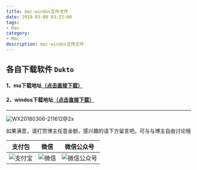 ```yaml
---
title: mac-windos互传文件
date: 2018-03-06 03:33:00
tags: 
- Mac
category: 
- Mac
description: mac-windos互传文件
---
```

<!-- image url 
https://raw.githubusercontent.com/HealerJean123/HealerJean123.github.io/master/blogImages
-->

## 各自下载软件 `Dukto`
#### 1、ma下载地址[（点击直接下载）](https://raw.githubusercontent.com/HealerJean123/HealerJean123.github.io/master/software/Dukto/mac/Dukto.zip)

#### 2、windos下载地址[（点击直接下载）](https://raw.githubusercontent.com/HealerJean123/HealerJean123.github.io/master/software/Dukto/windows/DuktoR6-Setup.exe)
---
![WX20180306-211612@2x](https://raw.githubusercontent.com/HealerJean123/HealerJean123.github.io/master/blogImages/WX20180306-211612@2x.png)


如果满意，请打赏博主任意金额，感兴趣的请下方留言吧。可与与博主自由讨论哦

|支付包 | 微信|微信公众号|
|:-------:|:-------:|:------:|
|![支付宝](http://blog.healerjean.top/assets/img/tctip/alpay.jpg) | ![微信](http://blog.healerjean.top/assets/img/tctip/weixin.jpg)|![微信公众号](http://blog.healerjean.top/assets/img/my/qrcode_for_gh_a23c07a2da9e_258.jpg)|


<!-- Gitalk 评论 start  -->

<link rel="stylesheet" href="https://unpkg.com/gitalk/dist/gitalk.css">
<script src="https://unpkg.com/gitalk@latest/dist/gitalk.min.js"></script> 
<div id="gitalk-container"></div>    
 <script type="text/javascript">
    var gitalk = new Gitalk({
		clientID: `1d164cd85549874d0e3a`,
		clientSecret: `527c3d223d1e6608953e835b547061037d140355`,
		repo: `HealerJean123.github.io`,
		owner: 'HealerJean123',
		admin: ['HealerJean123'],
		id: 'GitHub评论Gitalk插件',
    });
    gitalk.render('gitalk-container');
</script> 

<!-- Gitalk end -->

